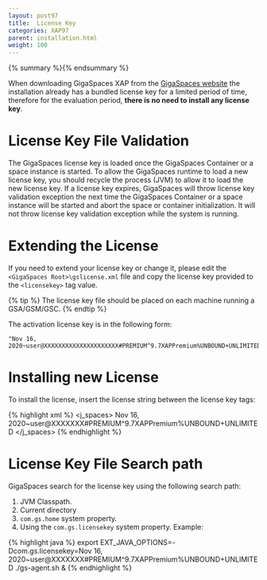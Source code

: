 ```yaml
---
layout: post97
title:  License Key
categories: XAP97
parent: installation.html
weight: 100
---
```


{% summary %}{% endsummary %}


When downloading GigaSpaces XAP from the [GigaSpaces website](http://www.gigaspaces.com/LatestProductVersion) the installation already has a bundled license key for a limited period of time, therefore for the evaluation period, **there is no need to install any license key**.

# License Key File Validation

The GigaSpaces license key is loaded once the GigaSpaces Container or a space instance is started. To allow the GigaSpaces runtime to load a new license key, you should recycle the process (JVM) to allow it to load the new license key. If a license key expires, GigaSpaces will throw license key validation exception the next time the GigaSpaces Container or a space instance will be started and abort the space or container initialization. It will not throw license key validation exception while the system is running.

# Extending the License

If you need to extend your license key or change it, please edit the `<GigaSpaces Root>\gslicense.xml` file and copy the license key provided to the `<licensekey>` tag value.

{% tip %}
The license key file should be placed on each machine running a GSA/GSM/GSC.
{% endtip %}

The activation license key is in the following form:

    "Nov 16, 2020~user@XXXXXXXXXXXXXXXXXXXXX#PREMIUM^9.7XAPPremium%UNBOUND+UNLIMITED"

# Installing new License

To install the license, insert the license string between the license key tags:

{% highlight xml %}
<com>
  <j_spaces>
        <kernel>
          <licensekey>Nov 16, 2020~user@XXXXXXX#PREMIUM^9.7XAPPremium%UNBOUND+UNLIMITED</licensekey>
       </kernel>
  </j_spaces>
</com>
{% endhighlight %}

# License Key File Search path

GigaSpaces search for the license key using the following search path:

1. JVM Classpath.
1. Current directory
1. `com.gs.home` system property.
1. Using the `com.gs.licensekey` system property. Example:

{% highlight java %}
export EXT_JAVA_OPTIONS=-Dcom.gs.licensekey=Nov 16, 2020~user@XXXXXXX#PREMIUM^9.7XAPPremium%UNBOUND+UNLIMITED
./gs-agent.sh &
{% endhighlight %}

